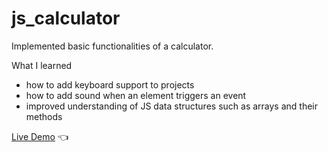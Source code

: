 # js_calculator
Implemented basic functionalities of a calculator.

What I learned
- how to add keyboard support to projects
- how to add sound when an element triggers an event
- improved understanding of JS data structures such as arrays and their methods

[Live Demo](https://chaandharaghav.github.io/js_calculator/) :point_left:
